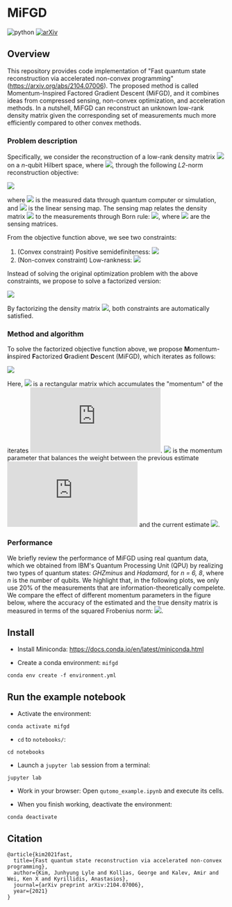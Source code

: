 # MiFGD

![python](https://img.shields.io/badge/Python-3.8-blue.svg)
[![arXiv](https://img.shields.io/badge/arXiv-2104.07006-red.svg)](https://arxiv.org/abs/2104.07006)

## Overview

This repository provides code implementation of "Fast quantum state reconstruction via accelerated non-convex programming" (https://arxiv.org/abs/2104.07006). The proposed method is called Momentum-Inspired Factored Gradient Descent (MiFGD), and it combines ideas from compressed sensing, non-convex optimization, and acceleration methods. In a nutshell, MiFGD  can reconstruct an unknown low-rank density matrix given the corresponding set of measurements much more efficiently compared to other convex methods.

### Problem description

Specifically, we consider the reconstruction of a low-rank density matrix ![](https://latex.codecogs.com/svg.latex?\rho^\star&space;\in&space;\mathbb{C}^{d&space;\times&space;d}) on a _n_-qubit Hilbert space, where ![](https://latex.codecogs.com/svg.latex?d&space;=&space;2^n), through the following _L2_-norm reconstruction objective:

![](https://latex.codecogs.com/svg.latex?\begin{aligned}&space;&&space;\min_{\rho&space;\in&space;\mathbb{C}^{d&space;\times&space;d}}&space;&&space;&&space;f(\rho)&space;:=&space;\tfrac{1}{2}&space;||\mathcal{A}(\rho)&space;-&space;y||_2^2&space;\\\\&space;&&space;\text{subject&space;to}&space;&&space;&&space;\rho&space;\succeq&space;0,&space;~\texttt{rank}(\rho)&space;\leq&space;r.&space;\end{aligned}) 

where ![](https://latex.codecogs.com/svg.latex?y&space;\in&space;\mathbb{R}^m) is the measured data through quantum computer or simulation, and ![](https://latex.codecogs.com/svg.latex?\mathcal{A}(\cdot):&space;\mathbb{C}^{d\times&space;d}&space;\rightarrow&space;\mathbb{R}^m) is the linear sensing map. The sensing map relates the density matrix ![](https://latex.codecogs.com/svg.latex?\rho) to the measurements through Born rule: ![](https://latex.codecogs.com/svg.latex?\left(\mathcal{A}(\rho)&space;\right)_i&space;=&space;\texttt{Tr}(A_i&space;\rho)), where ![](https://latex.codecogs.com/svg.latex?A_i&space;\in&space;\mathbb{C}^{d&space;\times&space;d},~i=1,\dots,m) are the sensing matrices.

From the objective function above, we see two constraints:   
1. (Convex constraint) Positive semidefiniteness: ![](https://latex.codecogs.com/svg.latex?\rho&space;\succeq&space;0)  
2. (Non-convex constraint) Low-rankness: ![](https://latex.codecogs.com/svg.latex?\texttt{rank}(\rho)&space;\leq&space;r)

Instead of solving the original optimization problem with the above constraints, we propose to solve a factorized version:

![](https://latex.codecogs.com/svg.latex?\min_{U&space;\in&space;\mathbb{C}^{d&space;\times&space;r}}&space;f(UU^\dagger)&space;:=&space;\tfrac{1}{2}&space;||\mathcal{A}(UU^\dagger)&space;-&space;y||_2^2.)

By factorizing the density matrix ![](https://latex.codecogs.com/svg.latex?\rho&space;=&space;UU^\dagger), both constraints are automatically satisfied.

### Method and algorithm

To solve the factorized objective function above, we propose **M**omentum-**i**nspired **F**actorized **G**radient **D**escent (MiFGD), which iterates as follows:

![](https://latex.codecogs.com/svg.latex?\begin{aligned}&space;U_{i&plus;1}&space;&=&space;Z_{i}&space;-&space;\eta&space;\mathcal{A}^\dagger&space;\left(\mathcal{A}(Z_i&space;Z_i^\dagger)&space;-&space;y\right)&space;\cdot&space;Z_i,&space;\\\\&space;Z_{i&plus;1}&space;&=&space;U_{i&plus;1}&space;&plus;&space;\mu&space;\left(U_{i&plus;1}&space;-&space;U_i\right).&space;\end{aligned})

Here, ![](https://latex.codecogs.com/svg.latex?Z_i&space;\in&space;\mathbb{C}^{d\times&space;r}) is a rectangular matrix which accumulates the "momentum" of the iterates ![](https://latex.codecogs.com/svg.latex?U_i). ![](https://latex.codecogs.com/svg.latex?\mu) is the momentum parameter that balances the weight between the previous estimate ![](https://latex.codecogs.com/svg.latex?U_i) and the current estimate ![](https://latex.codecogs.com/svg.latex?U_{i&plus;1}).

### Performance

We briefly review the performance of MiFGD using real quantum data, which we obtained from IBM's Quantum Processing Unit (QPU) by realizing two types of quantum states: _GHZminus_ and _Hadamard_, for _n = 6, 8_, where _n_ is the number of qubits. We highlight that, in the following plots, we only use 20% of the measurements that are information-theoretically compelete. We compare the effect of different momentum parameters in the figure below, where the accuracy of the estimated and the true density matrix is measured in terms of the squared Frobenius norm: ![](https://latex.codecogs.com/svg.latex?||\widehat{\rho}&space;-&space;\rho^\star||_F^2). 



## Install

- Install Miniconda: https://docs.conda.io/en/latest/miniconda.html

- Create a conda environment: `mifgd`
```
conda env create -f environment.yml
```

## Run the example notebook

- Activate the environment:
```
conda activate mifgd
```

- `cd` to  `notebooks/`:
```
cd notebooks
```

- Launch a `jupyter lab` session from a terminal:
```
jupyter lab
```

- Work in your browser: Open `qutomo_example.ipynb` and execute its cells.


- When you finish working, deactivate the environment: 

```
conda deactivate
```

## Citation

```
@article{kim2021fast,
  title={Fast quantum state reconstruction via accelerated non-convex programming},
  author={Kim, Junhyung Lyle and Kollias, George and Kalev, Amir and Wei, Ken X and Kyrillidis, Anastasios},
  journal={arXiv preprint arXiv:2104.07006},
  year={2021}
}
```

